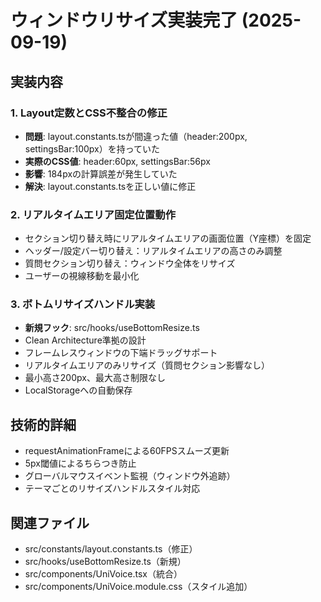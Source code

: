# ウィンドウリサイズ実装完了 (2025-09-19)

## 実装内容

### 1. Layout定数とCSS不整合の修正
- **問題**: layout.constants.tsが間違った値（header:200px, settingsBar:100px）を持っていた
- **実際のCSS値**: header:60px, settingsBar:56px
- **影響**: 184pxの計算誤差が発生していた
- **解決**: layout.constants.tsを正しい値に修正

### 2. リアルタイムエリア固定位置動作
- セクション切り替え時にリアルタイムエリアの画面位置（Y座標）を固定
- ヘッダー/設定バー切り替え：リアルタイムエリアの高さのみ調整
- 質問セクション切り替え：ウィンドウ全体をリサイズ
- ユーザーの視線移動を最小化

### 3. ボトムリサイズハンドル実装
- **新規フック**: src/hooks/useBottomResize.ts
- Clean Architecture準拠の設計
- フレームレスウィンドウの下端ドラッグサポート
- リアルタイムエリアのみリサイズ（質問セクション影響なし）
- 最小高さ200px、最大高さ制限なし
- LocalStorageへの自動保存

## 技術的詳細
- requestAnimationFrameによる60FPSスムーズ更新
- 5px閾値によるちらつき防止
- グローバルマウスイベント監視（ウィンドウ外追跡）
- テーマごとのリサイズハンドルスタイル対応

## 関連ファイル
- src/constants/layout.constants.ts（修正）
- src/hooks/useBottomResize.ts（新規）
- src/components/UniVoice.tsx（統合）
- src/components/UniVoice.module.css（スタイル追加）